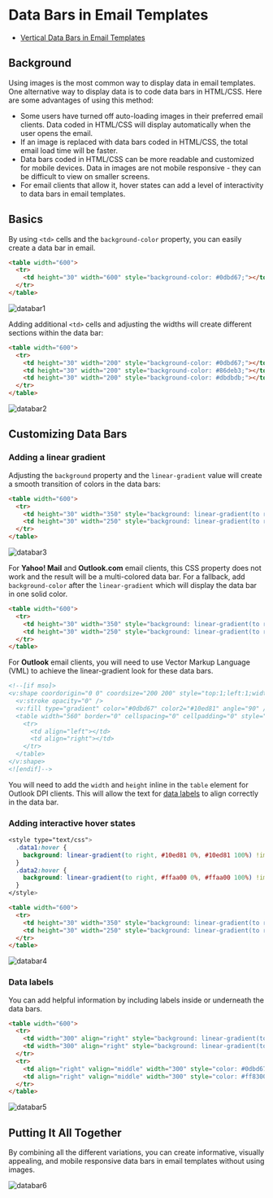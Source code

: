 # Data Bars in Email Templates

* [Vertical Data Bars in Email Templates](https://github.com/bdjang/vertical-bars-email-templates#vertical-data-bars-in-email-templates)

## Background

Using images is the most common way to display data in email templates. One alternative way to display data is to code data bars in HTML/CSS. Here are some advantages of using this method:

* Some users have turned off auto-loading images in their preferred email clients. Data coded in HTML/CSS will display automatically when the user opens the email.
* If an image is replaced with data bars coded in HTML/CSS, the total email load time will be faster.
* Data bars coded in HTML/CSS can be more readable and customized for mobile devices. Data in images are not mobile responsive - they can be difficult to view on smaller screens.
* For email clients that allow it, hover states can add a level of interactivity to data bars in email templates.

## Basics

By using `<td>` cells and the `background-color` property, you can easily create a data bar in email.

```html
<table width="600">
  <tr>
    <td height="30" width="600" style="background-color: #0dbd67;"></td>
  </tr>
</table>
```

![databar1](https://user-images.githubusercontent.com/6575035/69486216-6fbe4a80-0e17-11ea-8858-14505fc43bc2.png)

Adding additional `<td>` cells and adjusting the widths will create different sections within the data bar:

```html
<table width="600">
  <tr>
    <td height="30" width="200" style="background-color: #0dbd67;"></td>
    <td height="30" width="200" style="background-color: #86deb3;"></td>
    <td height="30" width="200" style="background-color: #dbdbdb;"></td>
  </tr>
</table>
```

![databar2](https://user-images.githubusercontent.com/6575035/69486219-7c42a300-0e17-11ea-9635-f87b4a8acb1b.png)

## Customizing Data Bars

### Adding a linear gradient

Adjusting the `background` property and the `linear-gradient` value will create a smooth transition of colors in the data bars:

```html
<table width="600">
  <tr>
    <td height="30" width="350" style="background: linear-gradient(to right, #10ed81 0%, #0dbd67 100%);"></td>
    <td height="30" width="250" style="background: linear-gradient(to right, #ffaa00 0%, #ff8300 100%);"></td>
  </tr>
</table>
```

![databar3](https://user-images.githubusercontent.com/6575035/69486223-895f9200-0e17-11ea-8458-e389413c2d17.png)

For **Yahoo! Mail** and **Outlook.com** email clients, this CSS property does not work and the result will be a multi-colored data bar. For a fallback, add `background-color` after the `linear-gradient` which will display the data bar in one solid color.

```html
<table width="600">
  <tr>
    <td height="30" width="350" style="background: linear-gradient(to right, #10ed81 0%, #0dbd67 100%); background-color: #0dbd67;"></td>
    <td height="30" width="250" style="background: linear-gradient(to right, #ffaa00 0%, #ff8300 100%); background-color: #ff8300;"></td>
  </tr>
</table>
```

For **Outlook** email clients, you will need to use Vector Markup Language (VML) to achieve the linear-gradient look for these data bars.

```html
<!--[if mso]>
<v:shape coordorigin="0 0" coordsize="200 200" style="top:1;left:1;width:560;height:31" path="m 1,1 l 1,200, 200,200, 200,1 x e">
  <v:stroke opacity="0" />
  <v:fill type="gradient" color="#0dbd67" color2="#10ed81" angle="90" />
  <table width="560" border="0" cellspacing="0" cellpadding="0" style="width: 560px; height: 31px;">
    <tr>
      <td align="left"></td>
      <td align="right"></td>
    </tr>
  </table>
</v:shape>
<![endif]-->
```

You will need to add the `width` and `height` inline in the `table` element for Outlook DPI clients. This will allow the text for [data labels](https://github.com/bdjang/data-bars-email-templates#data-labels) to align correctly in the data bar.

### Adding interactive hover states

```css
<style type="text/css">
  .data1:hover {
    background: linear-gradient(to right, #10ed81 0%, #10ed81 100%) !important;
  }
  .data2:hover {
    background: linear-gradient(to right, #ffaa00 0%, #ffaa00 100%) !important;
  }
</style>
```

```html
<table width="600">
  <tr>
    <td height="30" width="350" style="background: linear-gradient(to right, #10ed81 0%, #0dbd67 100%); background-color: #0dbd67;" class="data1"></td>
    <td height="30" width="250" style="background: linear-gradient(to right, #ffaa00 0%, #ff8300 100%); background-color: #ff8300;" class="data2"></td>
  </tr>
</table>
```

![databar4](https://user-images.githubusercontent.com/6575035/69917960-2fc01e80-143a-11ea-8ab7-9438352ba921.gif)

### Data labels

You can add helpful information by including labels inside or underneath the data bars.

```html
<table width="600">
  <tr>
    <td width="300" align="right" style="background: linear-gradient(to right, #10ed81 0%, #0dbd67 100%); background-color: #0dbd67; color: #000000; font-weight: 400; font-size: 14px; font-family: courier; line-height: 1.5em; margin: 0; padding: 0;" height="31">Label&nbsp;</td>
    <td width="300" align="right" style="background: linear-gradient(to right, #ffaa00 0%, #ff8300 100%); background-color: #ff8300; color: #000000; font-weight: 400; font-size: 14px; font-family: courier; line-height: 1.5em; margin: 0; padding: 0;" height="31">Label&nbsp;</td>
  </tr>
  <tr>
    <td align="right" valign="middle" width="300" style="color: #0dbd67; font-weight: 600; font-size: 16px; font-family: courier; line-height: 1.5em; margin: 0; padding: 2px 0 0 0;">$12,345.00</td>
    <td align="right" valign="middle" width="300" style="color: #ff8300; font-weight: 600; font-size: 16px; font-family: courier; line-height: 1.5em; margin: 0; padding: 2px 0 0 0;">$67,890.00</td>
  </tr>
</table>
```

![databar5](https://user-images.githubusercontent.com/6575035/69486225-91b7cd00-0e17-11ea-88fd-3ddc997db72f.png)

## Putting It All Together

By combining all the different variations, you can create informative, visually appealing, and mobile responsive data bars in email templates without using images.

![databar6](https://user-images.githubusercontent.com/6575035/82163820-56a0ce80-987b-11ea-956a-7974f514bf8b.png)